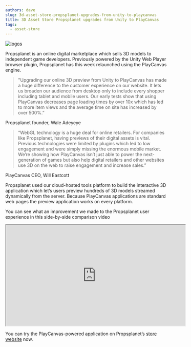 ```yaml
---
authors: dave
slug: 3d-asset-store-propsplanet-upgrades-from-unity-to-playcanvas
title: 3D Asset Store Propsplanet upgrades from Unity to PlayCanvas
tags:
  - asset-store
---
```


[![logos](/img/logos.jpg)](/img/logos.jpg)

Propsplanet is an online digital marketplace which sells 3D models to independent game developers. Previously powered by the Unity Web Player browser plugin, Propsplanet has this week relaunched using the PlayCanvas engine.

<blockquote>"Upgrading our online 3D preview from Unity to PlayCanvas has made a huge difference to the customer experience on our website. It lets us broaden our audience from desktop only to include every shopper including tablet and mobile users. Our early tests show that using PlayCanvas decreases page loading times by over 10x which has led to more item views and the average time on site has increased by over 500%.”</blockquote>

Propsplanet founder, Wale Adeyeye

<blockquote>“WebGL technology is a huge deal for online retailers. For companies like Propsplanet, having previews of their digital assets is vital. Previous technologies were limited by plugins which led to low engagement and were simply missing the enormous mobile market. We’re showing how PlayCanvas isn’t just able to power the next-generation of games but also help digital retailers and other websites use 3D on the web to raise engagement and increase sales.”</blockquote>

PlayCanvas CEO, Will Eastcott

Propsplanet used our cloud-hosted tools platform to build the interactive 3D application which let’s users preview hundreds of 3D models streamed dynamically from the server. Because PlayCanvas applications are standard web pages the preview application works on every platform.

You can see what an improvement we made to the Propsplanet user experience in this side-by-side comparison video

<div className="iframe-container">
    <iframe loading="lazy" width="560" height="315" src="https://www.youtube.com/embed/oMBP5MK8xb4" title="YouTube video player" allow="accelerometer; autoplay; clipboard-write; encrypted-media; gyroscope; picture-in-picture" allowfullscreen></iframe>
</div>

You can try the PlayCanvas-powered application on Propsplanet’s [store website](http://www.propsplanet.com) now.
